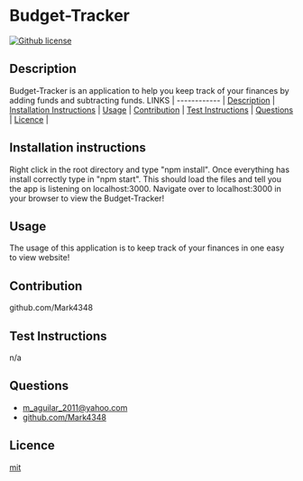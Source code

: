 # Budget-Tracker 
[![Github license](https://img.shields.io/badge/License-mit-yellowgreen)](https://choosealicense.com/licenses/mit/)

## Description
Budget-Tracker is an application to help you keep track of your finances by adding funds and subtracting funds. 
LINKS | 
------------ | 
[Description](#description) | 
[Installation Instructions](#installation-instructions) | 
[Usage](#usage) | 
[Contribution](#contribution) | 
[Test Instructions](#test-instructions) | 
[Questions](#questions) | 
[Licence](#licence) | 


## Installation instructions
Right click in the root directory and type "npm install". Once everything has install correctly type in "npm start". This should load the files and tell you the app is listening on localhost:3000. Navigate over to localhost:3000 in your browser to view the Budget-Tracker! 

## Usage
The usage of this application is to keep track of your finances in one easy to view website! 

 ## Contribution
 github.com/Mark4348  

## Test Instructions
 n/a

## Questions
* m_aguilar_2011@yahoo.com
* [github.com/Mark4348](https://github.com/github.com/Mark4348)

## Licence
 [mit](https://choosealicense.com/licenses/mit/)

